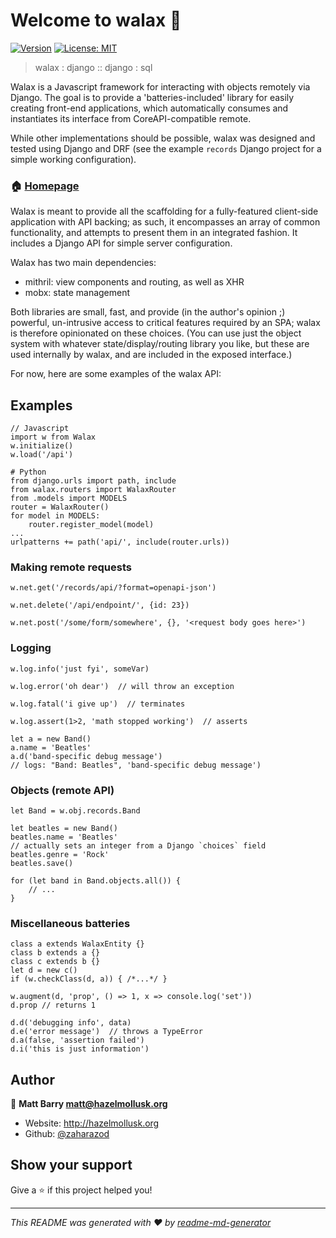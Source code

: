 # Welcome to walax 👋
[![Version](https://img.shields.io/npm/v/walax.svg)](https://www.npmjs.com/package/walax)
[![License: MIT](https://img.shields.io/badge/License-MIT-yellow.svg)](#)

> walax : django :: django : sql

Walax is a Javascript framework for interacting with objects remotely via Django.  The goal is to provide a 'batteries-included' library for easily creating front-end applications, which automatically consumes and instantiates its interface from CoreAPI-compatible remote.  

While other implementations should be possible, walax was designed and tested using  Django and DRF (see the example `records` Django project for a simple working configuration).

### 🏠 [Homepage](https://github.com/hazelmollusk/walax)

Walax is meant to provide all the scaffolding for a fully-featured client-side application with API backing; as such, it encompasses an array of common functionality, and attempts to present them in an integrated fashion.  It includes a Django API for simple server configuration.

Walax has two main dependencies:

* mithril: view components and routing, as well as XHR
* mobx: state management

Both libraries are small, fast, and provide (in the author's opinion ;) powerful, un-intrusive access to critical features required by an SPA; walax is therefore opinionated on these choices.  (You can use just the object system with whatever state/display/routing library you like, but these are used internally by walax, and are included in the exposed interface.)

For now, here are some examples of the walax API:

## Examples
    // Javascript 
    import w from Walax
    w.initialize()
    w.load('/api')

    # Python
    from django.urls import path, include
    from walax.routers import WalaxRouter
    from .models import MODELS
    router = WalaxRouter()
    for model in MODELS:
        router.register_model(model)
    ...
    urlpatterns += path('api/', include(router.urls))

### Making remote requests

    w.net.get('/records/api/?format=openapi-json')

    w.net.delete('/api/endpoint/', {id: 23})

    w.net.post('/some/form/somewhere', {}, '<request body goes here>')

### Logging

    w.log.info('just fyi', someVar)

    w.log.error('oh dear')  // will throw an exception

    w.log.fatal('i give up')  // terminates 

    w.log.assert(1>2, 'math stopped working')  // asserts

    let a = new Band()
    a.name = 'Beatles'
    a.d('band-specific debug message')
    // logs: "Band: Beatles", 'band-specific debug message')


### Objects (remote API)

    let Band = w.obj.records.Band
    
    let beatles = new Band()
    beatles.name = 'Beatles'
    // actually sets an integer from a Django `choices` field
    beatles.genre = 'Rock' 
    beatles.save()

    for (let band in Band.objects.all()) {
        // ...
    }

### Miscellaneous batteries

    class a extends WalaxEntity {}
    class b extends a {}
    class c extends b {}
    let d = new c()
    if (w.checkClass(d, a)) { /*...*/ }

    w.augment(d, 'prop', () => 1, x => console.log('set'))
    d.prop // returns 1

    d.d('debugging info', data)
    d.e('error message')  // throws a TypeError
    d.a(false, 'assertion failed')
    d.i('this is just information')

## Author

👤 **Matt Barry <matt@hazelmollusk.org>**

* Website: http://hazelmollusk.org
* Github: [@zaharazod](https://github.com/zaharazod)

## Show your support

Give a ⭐️ if this project helped you!


***
_This README was generated with ❤️ by [readme-md-generator](https://github.com/kefranabg/readme-md-generator)_